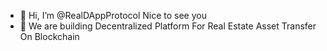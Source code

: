 - 👋 Hi, I’m @RealDAppProtocol Nice to see you
- 🌱 We are building Decentralized Platform For Real Estate Asset Transfer On Blockchain


<!---
RealDAppProtocol/RealDAppProtocol is a ✨ special ✨ repository because its `README.md` (this file) appears on your GitHub profile.
You can click the Preview link to take a look at your changes.
--->
